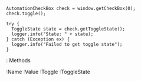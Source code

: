 ```
AutomationCheckBox check = window.getCheckBox(0);
check.toggle();

try {
  ToggleState state = check.getToggleState();
  logger.info("State: " + state);
} catch (Exception ex) {
  logger.info("Failed to get toggle state");
}
```

: Methods

:Name
:Value
:Toggle
:ToggleState